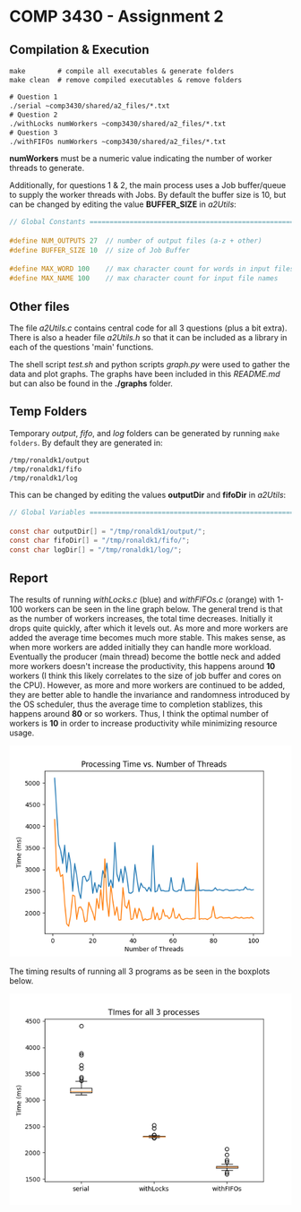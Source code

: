 # COMP 3430 - Assignment 2

## Compilation & Execution

```shell
make        # compile all executables & generate folders
make clean  # remove compiled executables & remove folders
```

```shell
# Question 1
./serial ~comp3430/shared/a2_files/*.txt
# Question 2
./withLocks numWorkers ~comp3430/shared/a2_files/*.txt
# Question 3
./withFIFOs numWorkers ~comp3430/shared/a2_files/*.txt
```

**numWorkers** must be a numeric value indicating the number of worker threads to generate.

Additionally, for questions 1 & 2, the main process uses a Job buffer/queue to supply the worker threads with Jobs. By default the buffer size is 10, but can be changed by editing the value **BUFFER_SIZE** in *a2Utils*:

```c
// Global Constants ===================================================================

#define NUM_OUTPUTS 27  // number of output files (a-z + other)
#define BUFFER_SIZE 10  // size of Job Buffer

#define MAX_WORD 100    // max character count for words in input files
#define MAX_NAME 100    // max character count for input file names
```

## Other files

The file *a2Utils.c* contains central code for all 3 questions (plus a bit extra). There is also a header file *a2Utils.h* so that it can be included as a library in each of the questions 'main' functions.

The shell script *test.sh* and python scripts *graph.py* were used to gather the data and plot graphs. The graphs have been included in this *README.md* but can also be found in the **./graphs** folder.

## Temp Folders

Temporary *output*, *fifo*, and *log* folders can be generated by running `make folders`. By default they are generated in:

```
/tmp/ronaldk1/output
/tmp/ronaldk1/fifo
/tmp/ronaldk1/log
```

This can be changed by editing the values **outputDir** and **fifoDir** in *a2Utils*:

```c
// Global Variables ===================================================================

const char outputDir[] = "/tmp/ronaldk1/output/";
const char fifoDir[] = "/tmp/ronaldk1/fifo/";
const char logDir[] = "/tmp/ronaldk1/log/";
```

## Report

The results of running *withLocks.c* (blue) and *withFIFOs.c* (orange) with 1-100 workers can be seen in the line graph below. The general trend is that as the number of workers increases, the total time decreases. Initially it drops quite quickly, after which it levels out. As more and more workers are added the average time becomes much more stable. This makes sense, as when more workers are added initially they can handle more workload. Eventually the producer (main thread) become the bottle neck and added more workers doesn't increase the productivity, this happens around **10** workers (I think this likely correlates to the size of job buffer and cores on the CPU). However, as more and more workers are continued to be added, they are better able to handle the invariance and randomness introduced by the OS scheduler, thus the average time to completion stablizes, this happens around **80** or so workers. Thus, I think the optimal number of workers is **10** in order to increase productivity while minimizing resource usage.

![worker optimization line graph](./graphs/optimization-linegraph.png)

The timing results of running all 3 programs as be seen in the boxplots below. 

![process timings boxplot](./graphs/timings-boxplot.png)
